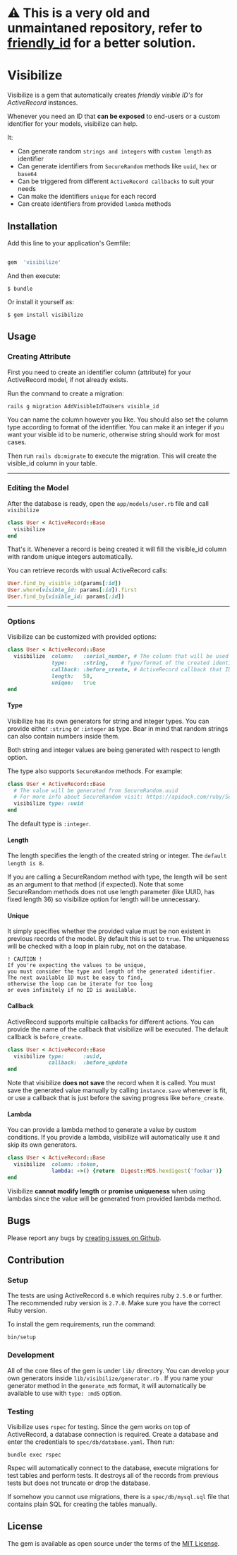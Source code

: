 # ⚠️ This is a very old and unmaintaned repository, refer to [friendly_id](https://github.com/norman/friendly_id) for a better solution.


# Visibilize

  

Visibilize is a gem that automatically creates *friendly visible ID's* for *ActiveRecord* instances.


Whenever you need an ID that **can be exposed** to end-users or a custom identifier for your models, visibilize can help.

It:
 - Can generate random `strings and integers` with `custom length` as identifier
 - Can generate identifiers from `SecureRandom` methods like `uuid`, `hex` or `base64` 
 - Can be triggered from different `ActiveRecord callbacks` to suit your needs  
 - Can make the identifiers `unique` for each record
 - Can create identifiers from provided `lambda` methods

  

## Installation

  

Add this line to your application's Gemfile:  

```ruby

gem  'visibilize'

```

  

And then execute:

  
```
$ bundle
```
  

Or install it yourself as:

  
```
$ gem install visibilize
```
  

## Usage

### Creating Attribute
First you need to create an identifier column (attribute) for your ActiveRecord model, if not already exists.

Run the command to create a migration:

```
rails g migration AddVisibleIdToUsers visible_id
```
You can name the column however you like. 
You should also set the column type according to format of the identifier. You can make it an integer if you want your visible id to be numeric, otherwise string should work for most cases.

Then run `rails db:migrate` to execute the migration. This will create the visible_id column in your table.

---

### Editing the Model
After the database is ready, open the `app/models/user.rb` file and call `visibilize` 

```ruby
class User < ActiveRecord::Base
  visibilize
end
```
That's it.
Whenever a record is being created it will fill the visible_id column with random unique integers automatically. 

You can retrieve records with usual ActiveRecord calls:
```ruby
User.find_by_visible_id(params[:id])
User.where(visible_id: params[:id]).first
User.find_by(visible_id: params[:id])
```

---
### Options
Visibilize can be customized with provided options:
```ruby
class User < ActiveRecord::Base
  visibilize  column:   :serial_number, # The column that will be used to store idenitifer
              type:     :string, 	# Type/format of the created identifier
              callback: :before_create, # ActiveRecord callback that ID will be created
              length:   50,
              unique:   true  
end
```


#### Type
Visibilize has its own generators for string and integer types. You can provide either `:string` or `:integer` as type. Bear in mind that random strings can also contain numbers inside them.

Both string and integer values are being generated with respect to length option.

The type also supports `SecureRandom` methods. For example:
```ruby
class User < ActiveRecord::Base
  # The value will be generated from SecureRandom.uuid
  # For more info about SecureRandom visit: https://apidock.com/ruby/SecureRandom
  visibilize type: :uuid
end
```  
The default type is `:integer`.

#### Length
The length specifies the length of the created string or integer. The `default length is 8`.

If you are calling a SecureRandom method with type, the length will be sent as an argument to that method (if expected).
Note that some SecureRandom methods does not use length parameter (like UUID, has fixed length 36)  so visibilize option for length will be unnecessary.


#### Unique
It simply specifies whether the provided value must be non existent in previous records of the model.
By default this is set to `true`.
The uniqueness will be checked with a loop in plain ruby, not on the database.
```
! CAUTION !
If you're expecting the values to be unique, 
you must consider the type and length of the generated identifier.
The next available ID must be easy to find, 
otherwise the loop can be iterate for too long 
or even infinitely if no ID is available. 
```


#### Callback
ActiveRecord supports multiple callbacks for different actions. You can provide the name of the callback that visibilize will be executed. The default callback is `before_create`.

```ruby
class User < ActiveRecord::Base
  visibilize type:      :uuid,
             callback:  :before_update
end
```  
Note that visibilize **does not save** the record when it is called. You must save the generated value manually by calling `instance.save` whenever is fit, or use a callback that is just before the saving progress like `before_create`. 

#### Lambda
You can provide a lambda method to generate a value by custom conditions.
If you provide a lambda, visibilize will automatically use it and skip its own generators.
```ruby
class User < ActiveRecord::Base
  visibilize  column: :token,
              lambda: ->() {return  Digest::MD5.hexdigest('foobar')}
end
```  
Visibilize **cannot modify length** or **promise uniqueness** when using lambdas since the value will be generated from provided lambda method.

## Bugs
Please report any bugs by [creating issues on Github](https://github.com/FEApaydin/visibilize/issues).
  
  

## Contribution

### Setup
The tests are using ActiveRecord `6.0` which requires ruby `2.5.0` or further. The recommended ruby version is `2.7.0`. Make sure you have the correct Ruby version.

To install the gem requirements, run the command:

```
bin/setup
```

### Development
All of the core files of the gem is under `lib/` directory. 
You can develop your own generators inside `lib/visibilize/generator.rb` . 
If you name your generator method in the `generate_md5` format, it will automatically be available to use with `type: :md5` option.

### Testing
Visibilize uses `rspec` for testing.
Since the gem works on top of ActiveRecord, a database connection is required.
Create a database and enter the credentials to `spec/db/database.yaml`. 
Then run:
```
bundle exec rspec
```  
Rspec will automatically connect to the database, execute migrations for test tables and perform tests.
It destroys all of the records from previous tests but does not truncate or drop the database.

If somehow you cannot use migrations, there is a `spec/db/mysql.sql` file that contains plain SQL for creating the tables manually. 

## License
The gem is available as open source under the terms of the [MIT License](https://opensource.org/licenses/MIT).
